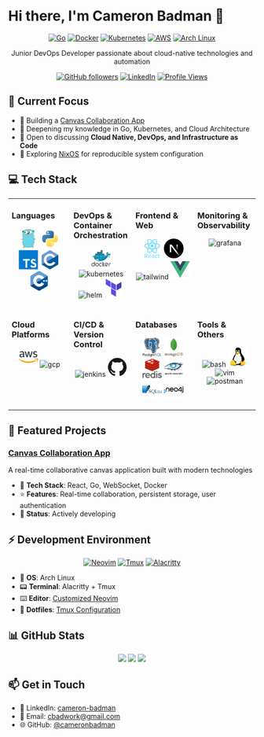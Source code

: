 # Hi there, I'm Cameron Badman 👋

<div align="center">

[![Go](https://img.shields.io/badge/Go-00ADD8?style=flat-square&logo=go&logoColor=white)](https://golang.org)
[![Docker](https://img.shields.io/badge/Docker-2CA5E0?style=flat-square&logo=docker&logoColor=white)](https://www.docker.com/)
[![Kubernetes](https://img.shields.io/badge/kubernetes-326ce5.svg?style=flat-square&logo=kubernetes&logoColor=white)](https://kubernetes.io)
[![AWS](https://img.shields.io/badge/AWS-232F3E?style=flat-square&logo=amazon-aws&logoColor=white)](https://aws.amazon.com)
[![Arch Linux](https://img.shields.io/badge/Arch_Linux-1793D1?style=flat-square&logo=arch-linux&logoColor=white)](https://archlinux.org)

Junior DevOps Developer passionate about cloud-native technologies and automation

[![GitHub followers](https://img.shields.io/github/followers/cameronbadman?logo=GitHub&style=flat-square)](https://github.com/cameronbadman)
[![LinkedIn](https://img.shields.io/badge/LinkedIn-Connect-blue?style=flat-square&logo=linkedin)](https://www.linkedin.com/in/cameron-badman-5314ba1b8/)
[![Profile Views](https://komarev.com/ghpvc/?username=cameronbadman&color=blue&style=flat-square)](https://github.com/cameronbadman)

</div>

## 🚀 Current Focus

- 🔭 Building a [Canvas Collaboration App](https://github.com/CameronBadman/Canvis-collab-webapp)
- 🌱 Deepening my knowledge in Go, Kubernetes, and Cloud Architecture
- 💬 Open to discussing **Cloud Native, DevOps, and Infrastructure as Code**
- 🔧 Exploring [NixOS](https://nixos.org/) for reproducible system configuration

## 💻 Tech Stack

<table>
<tr>
<td width="25%" valign="top">

### Languages
<p align="center">
<img src="https://raw.githubusercontent.com/devicons/devicon/master/icons/go/go-original.svg" alt="go" width="40" height="40"/>
<img src="https://raw.githubusercontent.com/devicons/devicon/master/icons/python/python-original.svg" alt="python" width="40" height="40"/>
<img src="https://raw.githubusercontent.com/devicons/devicon/master/icons/typescript/typescript-original.svg" alt="typescript" width="40" height="40"/>
<img src="https://raw.githubusercontent.com/devicons/devicon/master/icons/c/c-original.svg" alt="c" width="40" height="40"/>
<img src="https://raw.githubusercontent.com/devicons/devicon/master/icons/cplusplus/cplusplus-original.svg" alt="cpp" width="40" height="40"/>
</p>
</td>
<td width="25%" valign="top">

### DevOps & Container Orchestration
<p align="center">
<img src="https://raw.githubusercontent.com/devicons/devicon/master/icons/docker/docker-original-wordmark.svg" alt="docker" width="40" height="40"/>
<img src="https://www.vectorlogo.zone/logos/kubernetes/kubernetes-icon.svg" alt="kubernetes" width="40" height="40"/>
<img src="https://www.vectorlogo.zone/logos/helmsh/helmsh-icon.svg" alt="helm" width="40" height="40"/>
<img src="https://raw.githubusercontent.com/devicons/devicon/master/icons/terraform/terraform-original.svg" alt="terraform" width="40" height="40"/>
</p>
</td>
<td width="25%" valign="top">

### Frontend & Web
<p align="center">
<img src="https://raw.githubusercontent.com/devicons/devicon/master/icons/react/react-original-wordmark.svg" alt="react" width="40" height="40"/>
<img src="https://raw.githubusercontent.com/devicons/devicon/master/icons/nextjs/nextjs-original.svg" alt="nextjs" width="40" height="40"/>
<img src="https://www.vectorlogo.zone/logos/tailwindcss/tailwindcss-icon.svg" alt="tailwind" width="40" height="40"/>
<img src="https://raw.githubusercontent.com/devicons/devicon/master/icons/vuejs/vuejs-original.svg" alt="vue" width="40" height="40"/>
</p>
</td>
<td width="25%" valign="top">

### Monitoring & Observability
<p align="center">
<img src="https://www.vectorlogo.zone/logos/grafana/grafana-icon.svg" alt="grafana" width="40" height="40"/>
</p>
</td>
</tr>
<tr>
<td width="25%" valign="top">

### Cloud Platforms
<p align="center">
<img src="https://raw.githubusercontent.com/devicons/devicon/master/icons/amazonwebservices/amazonwebservices-original-wordmark.svg" alt="aws" width="40" height="40"/>
<img src="https://www.vectorlogo.zone/logos/google_cloud/google_cloud-icon.svg" alt="gcp" width="40" height="40"/>
</p>
</td>
<td width="25%" valign="top">

### CI/CD & Version Control
<p align="center">
<img src="https://www.vectorlogo.zone/logos/jenkins/jenkins-icon.svg" alt="jenkins" width="40" height="40"/>
<img src="https://raw.githubusercontent.com/devicons/devicon/master/icons/github/github-original.svg" alt="github" width="40" height="40"/>
</p>
</td>
<td width="25%" valign="top">

### Databases
<p align="center">
<img src="https://raw.githubusercontent.com/devicons/devicon/master/icons/postgresql/postgresql-original-wordmark.svg" alt="postgresql" width="40" height="40"/>
<img src="https://raw.githubusercontent.com/devicons/devicon/master/icons/mongodb/mongodb-original-wordmark.svg" alt="mongodb" width="40" height="40"/>
<img src="https://raw.githubusercontent.com/devicons/devicon/master/icons/redis/redis-original-wordmark.svg" alt="redis" width="40" height="40"/>
<img src="https://raw.githubusercontent.com/devicons/devicon/master/icons/cassandra/cassandra-original-wordmark.svg" alt="cassandra" width="40" height="40"/>
<img src="https://raw.githubusercontent.com/devicons/devicon/master/icons/sqlite/sqlite-original-wordmark.svg" alt="sqlite" width="40" height="40"/>
<img src="https://raw.githubusercontent.com/devicons/devicon/master/icons/neo4j/neo4j-original-wordmark.svg" alt="neo4j" width="40" height="40"/>
</p>
</td>
<td width="25%" valign="top">

### Tools & Others
<p align="center">
<img src="https://www.vectorlogo.zone/logos/gnu_bash/gnu_bash-icon.svg" alt="bash" width="40" height="40"/>
<img src="https://raw.githubusercontent.com/devicons/devicon/master/icons/linux/linux-original.svg" alt="linux" width="40" height="40"/>
<img src="https://www.vectorlogo.zone/logos/vim/vim-icon.svg" alt="vim" width="40" height="40"/>
<img src="https://www.vectorlogo.zone/logos/getpostman/getpostman-icon.svg" alt="postman" width="40" height="40"/>
</p>
</td>
</tr>
</table>

## 🎯 Featured Projects

### [Canvas Collaboration App](https://github.com/CameronBadman/Canvis-collab-webapp)
A real-time collaborative canvas application built with modern technologies
- 🔧 **Tech Stack**: React, Go, WebSocket, Docker
- ⭐ **Features**: Real-time collaboration, persistent storage, user authentication
- 🚀 **Status**: Actively developing

## ⚡ Development Environment

<div align="center">

[![Neovim](https://img.shields.io/badge/NeoVim-%2357A143.svg?style=for-the-badge&logo=neovim&logoColor=white)](https://github.com/CameronBadman/nvim-config)
[![Tmux](https://img.shields.io/badge/tmux-1BB91F?style=for-the-badge&logo=tmux&logoColor=white)](https://github.com/CameronBadman/tmux-dotfiles)
[![Alacritty](https://img.shields.io/badge/alacritty-F46D01?style=for-the-badge&logo=alacritty&logoColor=white)](https://github.com/alacritty/alacritty)

</div>

- 🐧 **OS**: Arch Linux
- 📟 **Terminal**: Alacritty + Tmux
- ⌨️ **Editor**: [Customized Neovim](https://github.com/CameronBadman/nvim-config)
- 🔧 **Dotfiles**: [Tmux Configuration](https://github.com/CameronBadman/tmux-dotfiles)

## 📊 GitHub Stats

<div align="center">
<img height="150px" src="https://github-readme-stats.vercel.app/api?username=cameronbadman&show_icons=true&theme=tokyonight&hide=contribs" />
<img height="150px" src="https://github-readme-stats.vercel.app/api/top-langs/?username=cameronbadman&layout=compact&theme=tokyonight" />
<img height="150px" src="https://github-readme-streak-stats.herokuapp.com/?user=cameronbadman&theme=tokyonight" />


</div>

## 📫 Get in Touch

- 💼 LinkedIn: [cameron-badman](https://www.linkedin.com/in/cameron-badman-5314ba1b8/)
- 📧 Email: cbadwork@gmail.com
- 🌐 GitHub: [@cameronbadman](https://github.com/cameronbadman)
